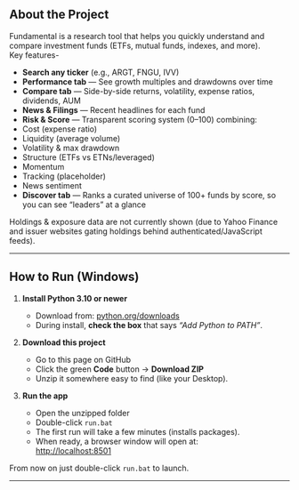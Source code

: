 ##  About the Project

Fundamental is a research tool that helps you quickly understand and compare investment funds (ETFs, mutual funds, indexes, and more).  
Key features-
-  **Search any ticker** (e.g., ARGT, FNGU, IVV)  
-  **Performance tab** — See growth multiples and drawdowns over time  
-  **Compare tab** — Side-by-side returns, volatility, expense ratios, dividends, AUM  
-  **News & Filings** — Recent headlines for each fund  
-  **Risk & Score** — Transparent scoring system (0–100) combining:  
  - Cost (expense ratio)  
  - Liquidity (average volume)  
  - Volatility & max drawdown  
  - Structure (ETFs vs ETNs/leveraged)  
  - Momentum  
  - Tracking (placeholder)  
  - News sentiment  
-  **Discover tab** — Ranks a curated universe of 100+ funds by score, so you can see “leaders” at a glance  

 Holdings & exposure data are not currently shown (due to Yahoo Finance and issuer websites gating holdings behind authenticated/JavaScript feeds).

---

## How to Run (Windows)

1. **Install Python 3.10 or newer**  
   - Download from: [python.org/downloads](https://www.python.org/downloads/)  
   - During install, **check the box** that says *“Add Python to PATH”*.

2. **Download this project**  
   - Go to this page on GitHub  
   - Click the green **Code** button → **Download ZIP**  
   - Unzip it somewhere easy to find (like your Desktop).

3. **Run the app**  
   - Open the unzipped folder  
   - Double-click `run.bat`  
   - The first run will take a few minutes (installs packages).  
   - When ready, a browser window will open at:  
      [http://localhost:8501](http://localhost:8501)

From now on just double-click `run.bat` to launch.

---
